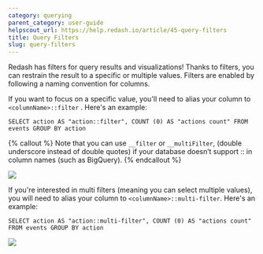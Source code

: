 ```yaml
---
category: querying
parent_category: user-guide
helpscout_url: https://help.redash.io/article/45-query-filters
title: Query Filters
slug: query-filters
---
```

Redash has filters for query results and visualizations! Thanks to filters,
you can restrain the result to a specific or multiple values. Filters are
enabled by following a naming convention for columns.

If you want to focus on a specific value, you'll need to alias your column to
`<columnName>::filter` . Here's an example:

    SELECT action AS "action::filter", COUNT (0) AS "actions count" FROM events GROUP BY action
    

{% callout %}
Note that you can use  `__filter` or `__multiFilter`, (double underscore
instead of double quotes) if your database doesn’t support :: in column names
(such as BigQuery).
{% endcallout %}

![](https://redash.io/help/assets/filter_example_action_create.png)

If you're interested in multi filters (meaning you can select multiple
values), you will need to alias your column to  `<columnName>::multi-filter`.
Here's an example:
    
    SELECT action AS "action::multi-filter", COUNT (0) AS "actions count" FROM events GROUP BY action
    
![](https://redash.io/help/assets/multifilter_example.png)

